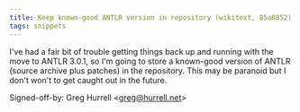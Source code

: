```yaml
---
title: Keep known-good ANTLR version in repository (wikitext, 85a0852)
tags: snippets
---
```


I've had a fair bit of trouble getting things back up and running with the move to ANTLR 3.0.1, so I'm going to store a known-good version of ANTLR (source archive plus patches) in the repository. This may be paranoid but I don't won't to get caught out in the future.

Signed-off-by: Greg Hurrell &lt;greg@hurrell.net&gt;
